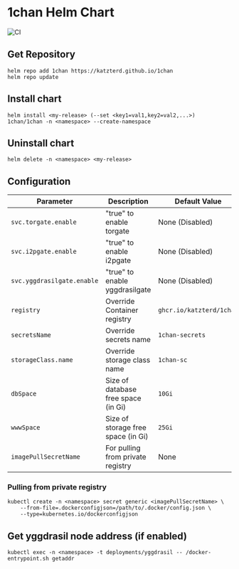 # 1chan Helm Chart
![CI](https://img.shields.io/github/actions/workflow/status/katzterd/1chan/ci.yml?label=CI&logo=github&style=for-the-badge)

## Get Repository

```console
helm repo add 1chan https://katzterd.github.io/1chan
helm repo update
```

## Install chart

```console
helm install <my-release> (--set <key1=val1,key2=val2,...>) 1chan/1chan -n <namespace> --create-namespace
```

## Uninstall chart

```console
helm delete -n <namespace> <my-release>
```

## Configuration

| Parameter                                  | Description                                   | Default Value                                           |
|--------------------------------------------|-----------------------------------------------|---------------------------------------------------------|
| `svc.torgate.enable`                       | "true" to enable torgate                      | None (Disabled)                                         |
| `svc.i2pgate.enable`                       | "true" to enable i2pgate                      | None (Disabled)                                         |
| `svc.yggdrasilgate.enable`                 | "true" to enable yggdrasilgate                | None (Disabled)                                         |
| `registry`                                 | Override Container registry                   | `ghcr.io/katzterd/1chan`                                |
| `secretsName`                              | Override secrets name                         | `1chan-secrets`                                         |
| `storageClass.name`                        | Override storage class name                   | `1chan-sc`                                              |
| `dbSpace`                                  | Size of database free space (in Gi)           | `10Gi`                                                  |
| `wwwSpace`                                 | Size of storage free space (in Gi)            | `25Gi`                                                  |
| `imagePullSecretName`                      | For pulling from private registry             | None                                                    |


### Pulling from private registry
```console
kubectl create -n <namespace> secret generic <imagePullSecretName> \ 
    --from-file=.dockerconfigjson=/path/to/.docker/config.json \
    --type=kubernetes.io/dockerconfigjson
```

## Get yggdrasil node address (if enabled)
```console
kubectl exec -n <namespace> -t deployments/yggdrasil -- /docker-entrypoint.sh getaddr
```
